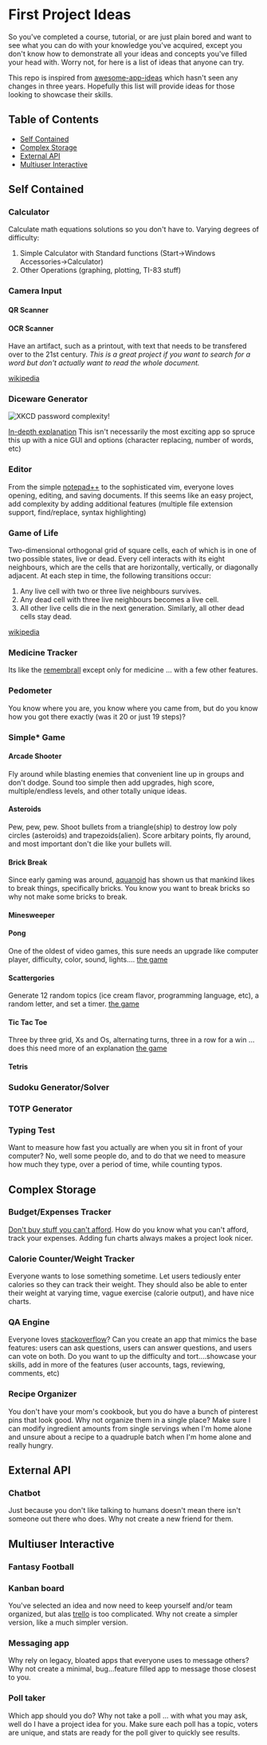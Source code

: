 # First Project Ideas
So you've completed a course, tutorial, or are just plain bored and want to see what you can do with your knowledge you've acquired, except you don't know how to demonstrate all your ideas and concepts you've filled your head with. Worry not, for here is a list of ideas that anyone can try.

This repo is inspired from [awesome-app-ideas](https://github.com/tastejs/awesome-app-ideas) which hasn't seen any changes in three years. Hopefully this list will provide ideas for those looking to showcase their skills. 

## Table of Contents

- [Self Contained](#self-contained)
- [Complex Storage](#complex-storage)
- [External API](#external-api)
- [Multiuser Interactive](#multiuser-interactive)


## Self Contained
### Calculator
Calculate math equations solutions so you don't have to. Varying degrees of difficulty:
1. Simple Calculator with Standard functions (Start->Windows Accessories->Calculator)
2. Other Operations (graphing, plotting, TI-83 stuff)
### Camera Input
#### QR Scanner
#### OCR Scanner
Have an artifact, such as a printout, with text that needs to be transfered over to the 21st century. *This is a great project if you want to search for a word but don't actually want to read the whole document.* 

[wikipedia](https://en.wikipedia.org/wiki/Optical_character_recognition)
### Diceware Generator
![XKCD password complexity!](https://imgs.xkcd.com/comics/password_strength.png "XKCD password complexity")

[In-depth explanation](https://theworld.com/~reinhold/diceware.html) This isn't necessarily the most exciting app so spruce this up with a nice GUI and options (character replacing, number of words, etc)
### Editor
From the simple [notepad++](http://notepad-plus-plus.org) to the sophisticated vim, everyone loves opening, editing, and saving documents. If this seems like an easy project, add complexity by adding additional features (multiple file extension support, find/replace, syntax highlighting)
### Game of Life
Two-dimensional orthogonal grid of square cells, each of which is in one of two possible states, live or dead. Every cell interacts with its eight neighbours, which are the cells that are horizontally, vertically, or diagonally adjacent. At each step in time, the following transitions occur:

1. Any live cell with two or three live neighbours survives.
2. Any dead cell with three live neighbours becomes a live cell.
3. All other live cells die in the next generation. Similarly, all other dead cells stay dead.

[wikipedia](https://en.wikipedia.org/wiki/Conway's_Game_of_Life)
### Medicine Tracker
Its like the [remembrall](https://harrypotter.fandom.com/wiki/Remembrall) except only for medicine ... with a few other features.
### Pedometer
You know where you are, you know where you came from, but do you know how you got there exactly (was it 20 or just 19 steps)?
### Simple* Game
#### Arcade Shooter
Fly around while blasting enemies that convenient line up in groups and don't dodge. Sound too simple then add upgrades, high score, multiple/endless levels, and other totally unique ideas.
#### Asteroids
Pew, pew, pew. Shoot bullets from a triangle(ship) to destroy low poly circles (asteroids) and trapezoids(alien). Score arbitary points, fly around, and most important don't die like your bullets will.
#### Brick Break
Since early gaming was around, [aquanoid](https://www.playdosgames.com/online/aquanoid/) has shown us that mankind likes to break things, specifically bricks. You know you want to break bricks so why not make some bricks to break.
#### Minesweeper
#### Pong
One of the oldest of video games, this sure needs an upgrade like computer player, difficulty, color, sound, lights.... [the game](https://www.ponggame.org)
#### Scattergories
Generate 12 random topics (ice cream flavor, programming language, etc), a random letter, and set a timer. [the game](https://swellgarfo.com/scattergories/)
#### Tic Tac Toe
Three by three grid, Xs and Os, alternating turns, three in a row for a win ... does this need more of an explanation [the game](https://www.google.com/search?q=tic%20tac%20toe)
#### Tetris
### Sudoku Generator/Solver
### TOTP Generator
### Typing Test
Want to measure how fast you actually are when you sit in front of your computer? No, well some people do, and to do that we need to measure how much they type, over a period of time, while counting typos.

## Complex Storage
### Budget/Expenses Tracker
[Don't buy stuff you can't afford](https://www.youtube.com/watch?v=R3ZJKN_5M44&t=3s). How do you know what you can't afford, track your expenses. Adding fun charts always makes a project look nicer.
### Calorie Counter/Weight Tracker
Everyone wants to lose something sometime. Let users tediously enter calories so they can track their weight. They should also be able to enter their weight at varying time, vague exercise (calorie output), and have nice charts.
### QA Engine
Everyone loves [stackoverflow](https://stackoverflow.com)? Can you create an app that mimics the base features: users can ask questions, users can answer questions, and users can vote on both. Do you want to up the difficulty and tort....showcase your skills, add in more of the features (user accounts, tags, reviewing, comments, etc)
### Recipe Organizer
You don't have your mom's cookbook, but you do have a bunch of pinterest pins that look good. Why not organize them in a single place? Make sure I can modify ingredient amounts from single servings when I'm home alone and unsure about a recipe to a quadruple batch when I'm home alone and really hungry.

## External API
### Chatbot
Just because you don't like talking to humans doesn't mean there isn't someone out there who does. Why not create a new friend for them.

## Multiuser Interactive
### Fantasy Football
### Kanban board
You've selected an idea and now need to keep yourself and/or team organized, but alas [trello](https://trello.com) is too complicated. Why not create a simpler version, like a much simpler version.
### Messaging app
Why rely on legacy, bloated apps that everyone uses to message others? Why not create a minimal, bug...feature filled app to message those closest to you.
### Poll taker
Which app should you do? Why not take a poll ... with what you may ask, well do I have a project idea for you. Make sure each poll has a topic, voters are unique, and stats are ready for the poll giver to quickly see results.
